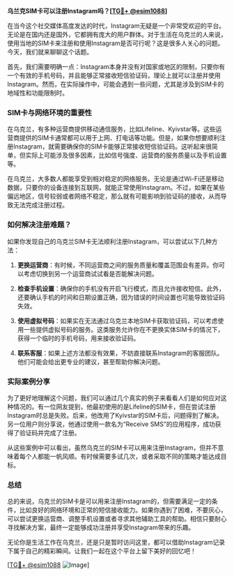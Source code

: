 **乌兰克SIM卡可以注册Instagram吗？[[TG💪+ @esim1088](https://t.me/s/esim1088)]**

在当今这个社交媒体高度发达的时代，Instagram无疑是一个非常受欢迎的平台。无论是在国内还是国外，它都拥有庞大的用户群体。对于生活在乌克兰的人来说，使用当地的SIM卡来注册和使用Instagram是否可行呢？这是很多人关心的问题。今天，我们就来聊聊这个话题。

首先，我们需要明确一点：Instagram本身并没有对国家或地区的限制，只要你有一个有效的手机号码，并且能够正常接收短信验证码，理论上就可以注册并使用Instagram。然而，在实际操作中，可能会遇到一些问题，尤其是涉及到SIM卡的地域性和功能限制时。

### SIM卡与网络环境的重要性

在乌克兰，有多种运营商提供移动通信服务，比如Lifeline、Kyivstar等。这些运营商提供的SIM卡通常都可以用于上网、打电话等功能。但是，如果你想要顺利注册Instagram，就需要确保你的SIM卡能够正常接收短信验证码。这听起来很简单，但实际上可能涉及很多因素，比如信号强度、运营商的服务质量以及手机设置等。

在乌克兰，大多数人都能享受到相对稳定的网络服务。无论是通过Wi-Fi还是移动数据，只要你的设备连接到互联网，就能正常使用Instagram。不过，如果在某些偏远地区，信号较弱或者网络不稳定，那么就有可能影响到验证码的接收，从而导致无法完成注册过程。

### 如何解决注册难题？

如果你发现自己的乌克兰SIM卡无法顺利注册Instagram，可以尝试以下几种方法：

1. **更换运营商**：有时候，不同运营商之间的服务质量和覆盖范围会有差异。你可以考虑切换到另一个运营商试试看是否能解决问题。
   
2. **检查手机设置**：确保你的手机没有开启飞行模式，而且允许接收短信。此外，还要确认手机的时间和日期设置正确，因为错误的时间设置也可能导致验证码失效。

3. **使用虚拟号码**：如果实在无法通过乌克兰本地SIM卡获取验证码，可以考虑使用一些提供虚拟号码的服务。这类服务允许你在不更换实体SIM卡的情况下，获得一个临时的手机号码，用来接收验证码。

4. **联系客服**：如果上述方法都没有效果，不妨直接联系Instagram的客服团队。他们可能会给出更专业的建议，甚至帮助你解决问题。

### 实际案例分享

为了更好地理解这个问题，我们可以通过几个真实的例子来看看人们是如何应对这种情况的。有一位网友提到，他最初使用的是Lifeline的SIM卡，但在尝试注册Instagram时总是失败。后来，他改用了Kyivstar的SIM卡后，问题得到了解决。另一位用户则分享说，他通过使用一款名为“Receive SMS”的应用程序，成功获得了验证码并完成了注册。

从这些案例中可以看出，虽然乌克兰的SIM卡可以用来注册Instagram，但并不意味着每个人都能一帆风顺。有时候需要多试几次，或者采取不同的策略才能达成目标。

### 总结

总的来说，乌克兰的SIM卡是可以用来注册Instagram的，但需要满足一定的条件，比如良好的网络环境和正常的短信接收能力。如果你遇到了困难，不要灰心，可以尝试更换运营商、调整手机设置或者寻求其他辅助工具的帮助。相信只要耐心寻找解决方案，最终一定能够成功注册并享受Instagram带来的乐趣。

无论你是生活工作在乌克兰，还是只是暂时访问这里，都可以借助Instagram记录下属于自己的精彩瞬间。让我们一起在这个平台上留下美好的回忆吧！

[[TG💪+ @esim1088](https://t.me/s/esim1088) ![Image](https://i.postimg.cc/4NQfJmqS/Snipaste-2025-05-13-00-14-12.png)]